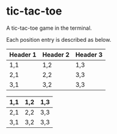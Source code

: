 # tic-tac-toe

A tic-tac-toe game in the terminal.

Each position entry is described as
below.

| Header 1 | Header 2 | Header 3 |
|----------|----------|----------|
| 1,1      | 1,2      | 1,3      |
| 2,1      | 2,2      | 3,3      |
| 3,1      | 3,2      | 3,3      |

| 1,1      | 1,2      | 1,3      |
|----------|----------|----------|
| 2,1      | 2,2      | 3,3      |
| 3,1      | 3,2      | 3,3      |
